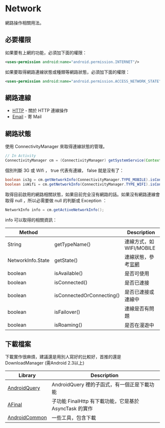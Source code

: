 # Network

網路操作相關用法。

## 必要權限

如果要有上網的功能，必須加下面的權限：

```xml
<uses-permission android:name="android.permission.INTERNET"/>
```

如果要取得網路連線狀態或種類等網路狀態，必須加下面的權限：

```xml
<uses-permission android:name="android.permission.ACCESS_NETWORK_STATE"/>
```

## 網路連線

* [HTTP](http.md) - 關於 HTTP 連線操作
* [Email](email.md) - 寄 Mail

## 網路狀態

使用 ConnectivityManager 來取得連線狀態的管理。

```java
// In Activity
ConnectivityManager cm = (ConnectivityManager) getSystemService(Context.CONNECTIVITY_SERVICE);
```

個別判斷 3G 或 Wifi ， true 代表有連線， false 就是沒有了：

```java
boolean is3g = cm.getNetworkInfo(ConnectivityManager.TYPE_MOBILE).isConnectedOrConnecting();
boolean isWifi = cm.getNetworkInfo(ConnectivityManager.TYPE_WIFI).isConnectedOrConnecting();
```

取得目前啟用的網路相關狀態，如果目前完全沒有網路的話。如果沒有網路連線會取得 null ，所以必需要做 null 的判斷或 Exception ：

```java
NetworkInfo info = cm.getActiveNetworkInfo();
```

info 可以取得的相關資訊：

|  Method  |    |  Description  |
|  ------  | -- |  -----------  |
|  String| getTypeName() | 連線方式，如 WIFI/MOBILE |
|  NetworkInfo.State| getState() | 連線狀態，參考[官網](http://developer.android.com/reference/android/net/NetworkInfo.State.html) |
|  boolean| isAvailable() | 是否可使用 |
|  boolean| isConnected() | 是否已連接 |
|  boolean| isConnectedOrConnecting() | 是否已連接或連線中 |
|  boolean| isFailover() | 連線是否有問題 |
|  boolean| isRoaming() | 是否在漫遊中 |

## 下載檔案

下載實作很麻煩，建議還是用別人寫好的比較好，首推的還是 DownloadManager (需Android 2.3以上)

| Library | Description |
| ------- | ----------- |
| [AndroidQuery](https://code.google.com/p/android-query/wiki/AsyncAPI) | AndroidQuery 裡的子函式，有一個正是下載功能 |
| [AFinal](https://github.com/yangfuhai/afinal) | 子功能 FinalHttp 有下載功能，它是基於 AsyncTask 的實作 |
| [AndroidCommon](https://github.com/Trinea/android-common) | 一些工具，包含下載 |
